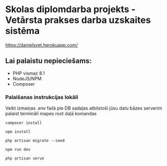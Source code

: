 # Skolas diplomdarba projekts - Vetārsta prakses darba uzskaites sistēma
https://danielsvet.herokuapp.com/

## Lai palaistu nepieciešams:
* PHP vismaz 8.1
* NodeJS/NPM
* Composer

### Palaišanas instrukcijas lokāli
Veikt izmaiņas .env failā pie DB sadaļas atbilstoši jūsu datu bāzes serverim
palaist terminālī mapes root daļā komandas

`composer install`

`npm install`

`php artisan migrate --seed`

`npm run dev`

`php artisan serve`


